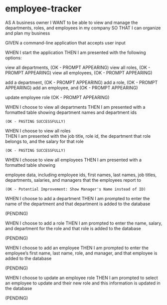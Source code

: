 # employee-tracker

AS A business owner
I WANT to be able to view and manage the departments, roles, and employees in my company
SO THAT I can organize and plan my business

GIVEN a command-line application that accepts user input

WHEN I start the application
THEN I am presented with the following options: 

  view all departments,   (OK - PROMPT APPEARING)
  view all roles,         (OK - PROMPT APPEARING)
  view all employees,     (OK - PROMPT APPEARING)
  
  add a department,       (OK - PROMPT APPEARING)
  add a role,             (OK - PROMPT APPEARING)
  add an employee, and    (OK - PROMPT APPEARING)
  
  update employee role    (OK - PROMPT APPEARING)

WHEN I choose to view all departments
THEN I am presented with a formatted 
table showing 
  department names and 
  department ids  

    (OK - PASTING SUCCESSFULLY)      

WHEN I choose to view all roles   
THEN I am presented with the 
  job title, 
  role id, the 
  department that role belongs to, and the 
  salary for that role     

    (OK - PASTING SUCCESSFULLY) 

WHEN I choose to view all employees
THEN I am presented with a formatted table showing 

  employee data, including employee ids, first names, last names, job titles, departments, salaries, and 
  managers that the employees report to 
  
    (OK - Potential Improvement: Show Manager's Name instead of ID)

WHEN I choose to add a department
THEN I am prompted to enter the 
  name of the department and that department is added to the database

  (PENDING)

WHEN I choose to add a role
THEN I am prompted to enter the 
  name, 
  salary, and 
  department for the role and that role is added to the database

(PENDING)
  
WHEN I choose to add an employee
THEN I am prompted to enter the employee’s 
  first name, 
  last name, 
  role, and 
  manager, and that employee is added to the database

(PENDING)
  
WHEN I choose to update an employee role
THEN I am prompted to select an 
  employee to update and 
  their new role and this information is updated in the database

(PENDING)
  